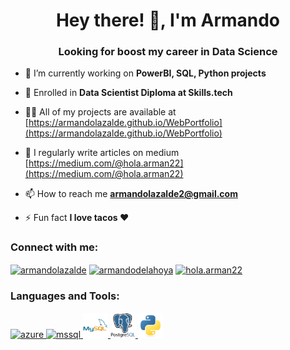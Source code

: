 <h1 align="center">Hey there! 👋, I'm Armando</h1>
<h3 align="center">Looking for boost my career in Data Science</h3>

- 🔭 I’m currently working on **PowerBI, SQL, Python projects**

- 🌱 Enrolled in **Data Scientist Diploma at Skills.tech**

- 👨‍💻 All of my projects are available at [https://armandolazalde.github.io/WebPortfolio](https://armandolazalde.github.io/WebPortfolio)

- 📝 I regularly write articles on medium [https://medium.com/@hola.arman22](https://medium.com/@hola.arman22)

- 📫 How to reach me **armandolazalde2@gmail.com**

- ⚡ Fun fact **I love tacos ❤**

<h3 align="left">Connect with me:</h3>
<p align="left">
<a href="https://linkedin.com/in/armandolazalde" target="blank"><img align="center" src="https://raw.githubusercontent.com/rahuldkjain/github-profile-readme-generator/master/src/images/icons/Social/linked-in-alt.svg" alt="armandolazalde" height="30" width="40" /></a>
<a href="https://kaggle.com/armandodelahoya" target="blank"><img align="center" src="https://raw.githubusercontent.com/rahuldkjain/github-profile-readme-generator/master/src/images/icons/Social/kaggle.svg" alt="armandodelahoya" height="30" width="40" /></a>
<a href="https://medium.com/hola.arman22" target="blank"><img align="center" src="https://raw.githubusercontent.com/rahuldkjain/github-profile-readme-generator/master/src/images/icons/Social/medium.svg" alt="hola.arman22" height="30" width="40" /></a>
</p>

<h3 align="left">Languages and Tools:</h3>
<p align="left"> <a href="https://azure.microsoft.com/en-in/" target="_blank" rel="noreferrer"> <img src="https://www.vectorlogo.zone/logos/microsoft_azure/microsoft_azure-icon.svg" alt="azure" width="40" height="40"/> </a> <a href="https://www.microsoft.com/en-us/sql-server" target="_blank" rel="noreferrer"> <img src="https://www.svgrepo.com/show/303229/microsoft-sql-server-logo.svg" alt="mssql" width="40" height="40"/> </a> <a href="https://www.mysql.com/" target="_blank" rel="noreferrer"> <img src="https://raw.githubusercontent.com/devicons/devicon/master/icons/mysql/mysql-original-wordmark.svg" alt="mysql" width="40" height="40"/> </a> <a href="https://www.postgresql.org" target="_blank" rel="noreferrer"> <img src="https://raw.githubusercontent.com/devicons/devicon/master/icons/postgresql/postgresql-original-wordmark.svg" alt="postgresql" width="40" height="40"/> </a> <a href="https://www.python.org" target="_blank" rel="noreferrer"> <img src="https://raw.githubusercontent.com/devicons/devicon/master/icons/python/python-original.svg" alt="python" width="40" height="40"/> </a> </p>

